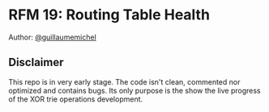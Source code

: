 # RFM 19: Routing Table Health

Author: [@guillaumemichel](https://github.com/guillaumemichel)

## Disclaimer

This repo is in very early stage. The code isn't clean, commented nor optimized and contains bugs.
Its only purpose is the show the live progress of the XOR trie operations development.